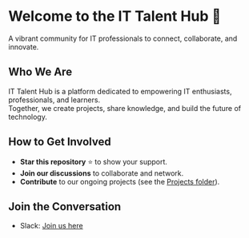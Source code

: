 # Welcome to the IT Talent Hub 🚀  
A vibrant community for IT professionals to connect, collaborate, and innovate.  

## Who We Are
IT Talent Hub is a platform dedicated to empowering IT enthusiasts, professionals, and learners.  
Together, we create projects, share knowledge, and build the future of technology.

## How to Get Involved
- **Star this repository** ⭐ to show your support.
- **Join our discussions** to collaborate and network.
- **Contribute** to our ongoing projects (see the [Projects folder](#)).

## Join the Conversation
- Slack: [Join us here](#)
